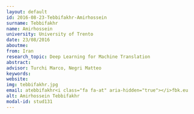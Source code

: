 ```yaml
---
layout: default 
id: 2016-08-23-Tebbifakhr-Amirhossein
surname: Tebbifakhr
name: Amirhossein
university: University of Trento
date: 23/08/2016
aboutme: 
from: Iran
research_topic: Deep Learning for Machine Translation
abstract: 
advisor: Turchi Marco, Negri Matteo
keywords: 
website: 
img: tebbifakhr.jpg
email: atebbifakhr<i class="fa fa-at" aria-hidden="true"></i>fbk.eu
alt: Amirhossein Tebbifakhr
modal-id: stud131
---
```

